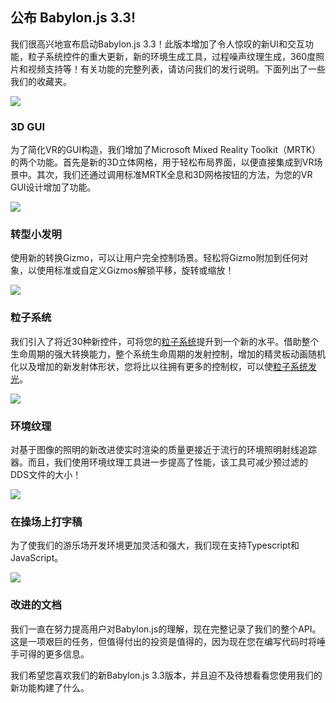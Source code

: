 
## 公布 Babylon.js 3.3!

我们很高兴地宣布启动Babylon.js 3.3！此版本增加了令人惊叹的新UI和交互功能，粒子系统控件的重大更新，新的环境生成工具，过程噪声纹理生成，360度照片和视频支持等！有关功能的完整列表，请访问我们的发行说明。下面列出了一些我们的收藏夹。

![](https://appppppen.github.io/Resources/image/1_2O1cYTjqxQpUZGVdgcKoxg.png)
### 3D GUI
为了简化VR的GUI构造，我们增加了Microsoft Mixed Reality Toolkit（MRTK）的两个功能。首先是新的3D立体网格，用于轻松布局界面，以便直接集成到VR场景中。其次，我们还通过调用标准MRTK全息和3D网格按钮的方法，为您的VR GUI设计增加了功能。

![](https://appppppen.github.io/Resources/image/1_36bgrT5sL5iwErP4WF_NJQ.png)
### 转型小发明
使用新的转换Gizmo，可以让用户完全控制场景。轻松将Gizmo附加到任何对象，以使用标准或自定义Gizmos解锁平移，旋转或缩放！

![](https://appppppen.github.io/Resources/image/1_mEsjtiG4AHyuKHkgQhUGnQ.png)
### 粒子系统
我们引入了将近30种新控件，可将您的[粒子系统](https://playground.babylonjs.com/frame.html#UP94QQ)提升到一个新的水平。借助整个生命周期的强大转换能力，整个系统生命周期的发射控制，增加的精灵板动画随机化以及增加的新发射体形状，您将比以往拥有更多的控制权，可以使[粒子系统发光](https://playground.babylonjs.com/frame.html#46MPSD)。

![](https://appppppen.github.io/Resources/image/1_djScxE1PtwUAqKE5dsAHFg.png)
### 环境纹理
对基于图像的照明的新改进使实时渲染的质量更接近于流行的环境照明射线追踪器。而且，我们使用环境纹理工具进一步提高了性能，该工具可减少预过滤的DDS文件的大小！

![](https://appppppen.github.io/Resources/image/1_rZgJcdZ5fryGcTDGCc02xA.png)
### 在操场上打字稿
为了使我们的游乐场开发环境更加灵活和强大，我们现在支持Typescript和JavaScript。

![](https://appppppen.github.io/Resources/image/1_I0sc9ZxU-9Lw3gV2Ta_3Cg.png)
### 改进的文档
我们一直在努力提高用户对Babylon.js的理解，现在完整记录了我们的整个API。这是一项艰巨的任务，但值得付出的投资是值得的，因为现在您在编写代码时将唾手可得的更多信息。

我们希望您喜欢我们的新Babylon.js 3.3版本，并且迫不及待想看看您使用我们的新功能构建了什么。
